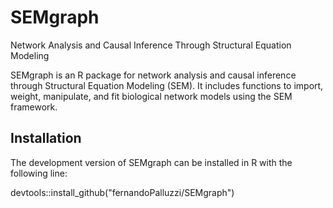 # SEMgraph
Network Analysis and Causal Inference Through Structural Equation Modeling

SEMgraph is an R package for network analysis and causal inference through Structural Equation Modeling (SEM). It includes functions to import, weight, manipulate, and fit biological network models using the SEM framework.

## Installation

The development version of SEMgraph can be installed in R with the following line:

devtools::install_github("fernandoPalluzzi/SEMgraph")

